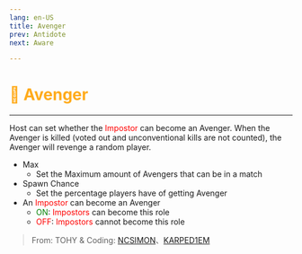 ```yaml
---
lang: en-US
title: Avenger
prev: Antidote
next: Aware

---
```


# <font color=#ffab1b>🔪 <b>Avenger</b></font> <Badge text="Mixed" type="tip" vertical="middle"/>
---

Host can set whether the <font color=red>Impostor</font> can become an Avenger. When the Avenger is killed (voted out and unconventional kills are not counted), the Avenger will revenge a random player.
* Max
  * Set the Maximum amount of Avengers that can be in a match
* Spawn Chance
  * Set the percentage players have of getting Avenger
* An <font color=red>Impostor</font> can become an Avenger
  * <font color=green>ON</font>: <font color=red>Impostors</font> can become this role
  * <font color=red>OFF</font>: <font color=red>Impostors</font> cannot become this role

> From: TOHY & Coding: [NCSIMON](https://github.com/NCSIMON)、[KARPED1EM](https://github.com/KARPED1EM)
